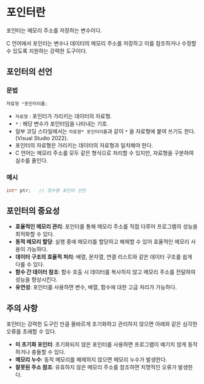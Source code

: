 # 포인터란

포인터는 메모리 주소를 저장하는 변수이다.

C 언어에서 포인터는 변수나 데이터의 메모리 주소를 저장하고 이를 참조하거나 수정할 수 있도록 지원하는 강력한 도구이다.

## 포인터의 선언

### 문법

```c
자료형 *포인터이름;
```

- `자료형` : 포인터가 가리키는 데이터의 자료형.
- `*` : 해당 변수가 포인터임을 나타내는 기호.
- 일부 코딩 스타일에서는 `자료형* 포인터이름`과 같이 `*` 을 자료형에 붙여 쓰기도 한다.(Visual Studio 2022).
- 포인터의 자료형은 가리키는 데이터의 자료형과 일치해야 한다.
- C 언어는 메모리 주소를 모두 같은 형식으로 처리할 수 있지만, 자료형을 구분하여 실수를 줄인다.

### 예시

```c
int* ptr;   // 정수형 포인터 선언
```

## 포인터의 중요성

- **효율적인 메모리 관리**: 포인터를 통해 메모리 주소를 직접 다루어 프로그램의 성능을 최적화할 수 있다.
- **동적 메모리 할당**: 실행 중에 메모리를 할당하고 해제할 수 있어 효율적인 메모리 사용이 가능하다.
- **데이터 구조의 효율적 처리**: 배열, 문자열, 연결 리스트와 같은 데이터 구조를 쉽게 다룰 수 있다.
- **함수 간 데이터 참조**: 함수 호출 시 데이터를 복사하지 않고 메모리 주소를 전달하여 성능을 향상시킨다.
- **유연성**: 포인터를 사용하면 변수, 배열, 함수에 대한 고급 처리가 가능하다.

## 주의 사항

포인터는 강력한 도구인 만큼 올바르게 초기화하고 관리하지 않으면 아래와 같은 심각한 오류를 초래할 수 있다.

- **미 초기화 포인터**: 초기화되지 않은 포인터를 사용하면 프로그램이 예기치 않게 동작하거나 충돌할 수 있다.
- **메모리 누수**: 동적 메모리를 해제하지 않으면 메모리 누수가 발생한다.
- **잘못된 주소 참조**: 유효하지 않은 메모리 주소를 참조하면 치명적인 오류가 발생한다.